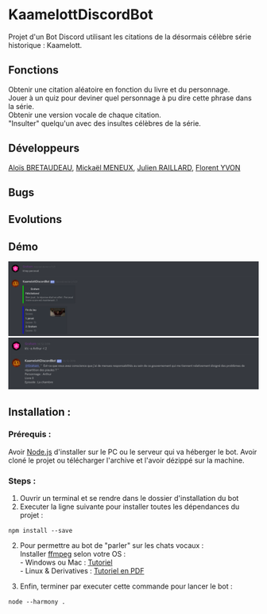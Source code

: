 # KaamelottDiscordBot
Projet d'un Bot Discord utilisant les citations de la désormais célèbre série historique : Kaamelott. 

## Fonctions
Obtenir une citation aléatoire en fonction du livre et du personnage.  
Jouer à un quiz pour deviner quel personnage à pu dire cette phrase dans la série.  
Obtenir une version vocale de chaque citation.   
"Insulter" quelqu'un avec des insultes célèbres de la série. 

## Développeurs
[Aloïs BRETAUDEAU](https://github.com/Kilo-Graham), [Mickaël MENEUX](https://github.com/MickaMx), [Julien RAILLARD](https://github.com/jraillard), [Florent YVON](https://github.com/florentyvon)

## Bugs

## Evolutions

## Démo
![DemoQuiz](/demo/quizz.png)
![DemoCitation](/demo/citation.png)
## Installation :
### Prérequis :
Avoir [Node.js](https://nodejs.org/en/download/) d'installer sur le PC ou le serveur qui va héberger le bot.
Avoir cloné le projet ou télécharger l'archive et l'avoir dézippé sur la machine. 
### Steps :
1. Ouvrir un terminal et se rendre dans le dossier d'installation du bot
2. Executer la ligne suivante pour installer toutes les dépendances du projet : 
```
npm install --save
```
2. Pour permettre au bot de "parler" sur les chats vocaux :  
    Installer [ffmpeg](https://ffmpeg.org/download.html) selon votre OS :  
        - Windows ou Mac : [Tutoriel](https://emirchouchane.com/tutoriel-ffmpeg/)  
        - Linux & Derivatives : [Tutoriel en PDF](lephmetre.fr/papers/ffmpeg_bases.pdf)  

3. Enfin, terminer par executer cette commande pour lancer le bot :
```
node --harmony .
```
